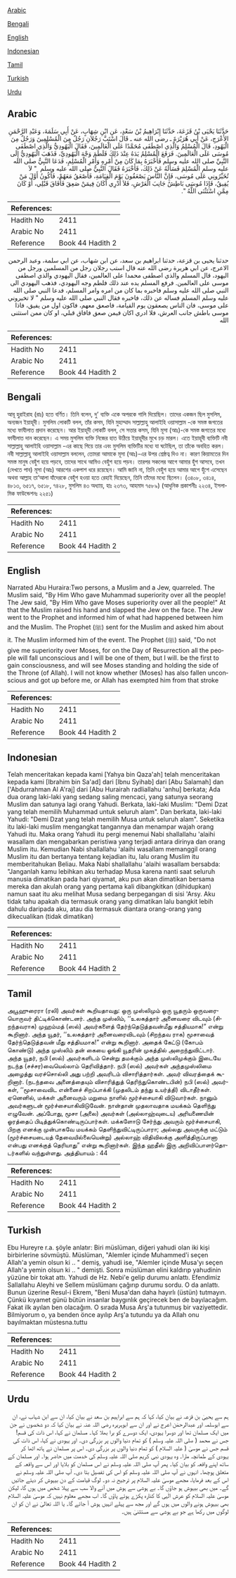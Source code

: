 [Arabic](#arabic)

[Bengali](#bengali)

[English](#english)

[Indonesian](#indonesian)

[Tamil](#tamil)

[Turkish](#turkish)

[Urdu](#urdu)

## Arabic


<div dir="rtl" lang="ar" style={{fontSize:'larger',backgroundColor:'#f8f9fa',padding:20}}>
حَدَّثَنَا يَحْيَى بْنُ قَزَعَةَ، حَدَّثَنَا إِبْرَاهِيمُ بْنُ سَعْدٍ، عَنِ ابْنِ شِهَابٍ، عَنْ أَبِي سَلَمَةَ، وَعَبْدِ الرَّحْمَنِ الأَعْرَجِ، عَنْ أَبِي هُرَيْرَةَ ـ رضى الله عنه ـ قَالَ اسْتَبَّ رَجُلاَنِ رَجُلٌ مِنَ الْمُسْلِمِينَ وَرَجُلٌ مِنَ الْيَهُودِ، قَالَ الْمُسْلِمُ وَالَّذِي اصْطَفَى مُحَمَّدًا عَلَى الْعَالَمِينَ، فَقَالَ الْيَهُودِيُّ وَالَّذِي اصْطَفَى مُوسَى عَلَى الْعَالَمِينَ‏.‏ فَرَفَعَ الْمُسْلِمُ يَدَهُ عِنْدَ ذَلِكَ فَلَطَمَ وَجْهَ الْيَهُودِيِّ، فَذَهَبَ الْيَهُودِيُّ إِلَى النَّبِيِّ صلى الله عليه وسلم فَأَخْبَرَهُ بِمَا كَانَ مِنْ أَمْرِهِ وَأَمْرِ الْمُسْلِمِ، فَدَعَا النَّبِيُّ صلى الله عليه وسلم الْمُسْلِمَ فَسَأَلَهُ عَنْ ذَلِكَ، فَأَخْبَرَهُ فَقَالَ النَّبِيُّ صلى الله عليه وسلم ‏ "‏ لاَ تُخَيِّرُونِي عَلَى مُوسَى، فَإِنَّ النَّاسَ يَصْعَقُونَ يَوْمَ الْقِيَامَةِ، فَأَصْعَقُ مَعَهُمْ، فَأَكُونُ أَوَّلَ مَنْ يُفِيقُ، فَإِذَا مُوسَى بَاطِشٌ جَانِبَ الْعَرْشِ، فَلاَ أَدْرِي أَكَانَ فِيمَنْ صَعِقَ فَأَفَاقَ قَبْلِي، أَوْ كَانَ مِمَّنِ اسْتَثْنَى اللَّهُ ‏"‏‏.‏
</div>
<div style={{backgroundColor:'#f8f9fa',padding:20, marginBottom: 10}}><table> <thead> <tr> <th>References:</th> <th></th> </tr> </thead> <tbody><tr><td>Hadith No</td><td>2411</td></tr><tr><td>Arabic No</td><td>2411</td></tr><tr><td>Reference</td><td>Book 44 Hadith 2</td></tr></tbody></table></div>


<div dir="rtl" lang="ar" style={{fontSize:'larger',backgroundColor:'#f8f9fa',padding:20}}>
حدثنا يحيى بن قزعة، حدثنا ابراهيم بن سعد، عن ابن شهاب، عن ابي سلمة، وعبد الرحمن الاعرج، عن ابي هريرة رضى الله عنه قال استب رجلان رجل من المسلمين ورجل من اليهود، قال المسلم والذي اصطفى محمدا على العالمين، فقال اليهودي والذي اصطفى موسى على العالمين. فرفع المسلم يده عند ذلك فلطم وجه اليهودي، فذهب اليهودي الى النبي صلى الله عليه وسلم فاخبره بما كان من امره وامر المسلم، فدعا النبي صلى الله عليه وسلم المسلم فساله عن ذلك، فاخبره فقال النبي صلى الله عليه وسلم " لا تخيروني على موسى، فان الناس يصعقون يوم القيامة، فاصعق معهم، فاكون اول من يفيق، فاذا موسى باطش جانب العرش، فلا ادري اكان فيمن صعق فافاق قبلي، او كان ممن استثنى الله
</div>
<div style={{backgroundColor:'#f8f9fa',padding:20, marginBottom: 10}}><table> <thead> <tr> <th>References:</th> <th></th> </tr> </thead> <tbody><tr><td>Hadith No</td><td>2411</td></tr><tr><td>Arabic No</td><td>2411</td></tr><tr><td>Reference</td><td>Book 44 Hadith 2</td></tr></tbody></table></div>

## Bengali


<div dir="ltr" lang="bn" style={{fontSize:'larger',backgroundColor:'#f8f9fa',padding:20}}>
আবূ হুরাইরাহ (রাঃ) হতে বর্ণিত। তিনি বলেন, দু’ ব্যক্তি একে অপরকে গালি দিয়েছিল। তাদের একজন ছিল মুসলিম, অন্যজন ইয়াহূদী। মুসলিম লোকটি বলল, তাঁর কসম, যিনি মুহাম্মাদ সাল্লাল্লাহু আলাইহি ওয়াসাল্লাম -কে সমস্ত জগতের মধ্যে ফাযীলাত প্রদান করেছেন। আর ইয়াহূদী লোকটি বলল, সে সত্তার কসম, যিনি মূসা (আঃ)-কে সমস্ত জগতের মধ্যে ফাযীলাত দান করেছেন। এ সময় মুসলিম ব্যক্তি নিজের হাত উঠিয়ে ইয়াহূদীর মুখে চড় মারল। এতে ইয়াহূদী ব্যক্তিটি নবী সাল্লাল্লাহু আলাইহি ওয়াসাল্লাম -এর কাছে গিয়ে তার এবং মুসলিম ব্যক্তিটির মধ্যে যা ঘটেছিল, তা তাঁকে অবহিত করল। নবী সাল্লাল্লাহু আলাইহি ওয়াসাল্লাম বললেন, তোমরা আমাকে মূসা (আঃ)-এর উপর শ্রেষ্ঠত্ব দিও না। কারণ কিয়ামতের দিন সমস্ত মানুষ বেহুঁশ হয়ে পড়বে, তাদের সাথে আমিও বেহুঁশ হয়ে পড়ব। তারপর সকলের আগে আমার হুঁশ আসবে, তখন (দেখতে পাব) মূসা (আঃ) আরশের একপাশ ধরে রয়েছেন। আমি জানি না, তিনি বেহুঁশ হয়ে আমার আগে হুঁশে এসেছেন অথবা আল্লাহ তা‘আলা যাঁদেরকে বেহুঁশ হওয়া হতে রেহাই দিয়েছেন, তিনি তাঁদের মধ্যে ছিলেন। (৩৪০৮, ৩৪১৪, ৪৮১৩, ৬৫১৭, ৬৫১৮, ৭৪২৮, মুসলিম ৪৩ অধ্যায়, হাঃ ২৩৭৩, আহমাদ ৭৫৮৯) (আধুনিক প্রকাশনীঃ ২২৩৪, ইসলামিক ফাউন্ডেশনঃ ২২৫১)
</div>
<div style={{backgroundColor:'#f8f9fa',padding:20, marginBottom: 10}}><table> <thead> <tr> <th>References:</th> <th></th> </tr> </thead> <tbody><tr><td>Hadith No</td><td>2411</td></tr><tr><td>Arabic No</td><td>2411</td></tr><tr><td>Reference</td><td>Book 44 Hadith 2</td></tr></tbody></table></div>

## English


<div dir="ltr" lang="en" style={{fontSize:'larger',backgroundColor:'#f8f9fa',padding:20}}>
Narrated Abu Huraira:Two persons, a Muslim and a Jew, quarreled. The Muslim said, "By Him Who gave Muhammad superiority over all the people! The Jew said, "By Him Who gave Moses superiority over all the people!" At that the Muslim raised his hand and slapped the Jew on the face. The Jew went to the Prophet and informed him of what had happened between him and the Muslim. The Prophet (ﷺ) sent for the Muslim and asked him about it. The Muslim informed him of the event. The Prophet (ﷺ) said, "Do not give me superiority over Moses, for on the Day of Resurrection all the people will fall unconscious and I will be one of them, but I will. be the first to gain consciousness, and will see Moses standing and holding the side of the Throne (of Allah). I will not know whether (Moses) has also fallen unconscious and got up before me, or Allah has exempted him from that stroke
</div>
<div style={{backgroundColor:'#f8f9fa',padding:20, marginBottom: 10}}><table> <thead> <tr> <th>References:</th> <th></th> </tr> </thead> <tbody><tr><td>Hadith No</td><td>2411</td></tr><tr><td>Arabic No</td><td>2411</td></tr><tr><td>Reference</td><td>Book 44 Hadith 2</td></tr></tbody></table></div>

## Indonesian


<div dir="ltr" lang="id" style={{fontSize:'larger',backgroundColor:'#f8f9fa',padding:20}}>
Telah menceritakan kepada kami [Yahya bin Qaza'ah] telah menceritakan kepada kami [Ibrahim bin Sa'ad] dari [Ibnu Syihab] dari [Abu Salamah] dan ['Abdurrahman Al A'raj] dari [Abu Hurairah radliallahu 'anhu] berkata; Ada dua orang laki-laki yang sedang saling mencaci, yang satunya seorang Muslim dan satunya lagi orang Yahudi. Berkata, laki-laki Muslim: "Demi Dzat yang telah memilih Muhammad untuk seluruh alam". Dan berkata, laki-laki Yahudi: "Demi Dzat yang telah memilih Musa untuk seluruh alam". Seketika itu laki-laki muslim mengangkat tangannya dan menampar wajah orang Yahudi itu. Maka orang Yahudi itu pergi menemui Nabi shallallahu 'alaihi wasallam dan mengabarkan peristiwa yang terjadi antara dirinya dan orang Muslim itu. Kemudian Nabi shallallahu 'alaihi wasallam memanggil orang Muslim itu dan bertanya tentang kejadian itu, lalu orang Muslim itu memberitahukan Beliau. Maka Nabi shallallahu 'alaihi wasallam bersabda: "Janganlah kamu lebihkan aku terhadap Musa karena nanti saat seluruh manusia dimatikan pada hari qiyamat, aku pun akan dimatikan bersama mereka dan akulah orang yang pertama kali dibangkitkan (dihidupkan) namun saat itu aku melihat Musa sedang berpegangan di sisi 'Arsy. Aku tidak tahu apakah dia termasuk orang yang dimatikan lalu bangkit lebih dahulu daripada aku, atau dia termasuk diantara orang-orang yang dikecualikan (tidak dimatikan)
</div>
<div style={{backgroundColor:'#f8f9fa',padding:20, marginBottom: 10}}><table> <thead> <tr> <th>References:</th> <th></th> </tr> </thead> <tbody><tr><td>Hadith No</td><td>2411</td></tr><tr><td>Arabic No</td><td>2411</td></tr><tr><td>Reference</td><td>Book 44 Hadith 2</td></tr></tbody></table></div>

## Tamil


<div dir="ltr" lang="ta" style={{fontSize:'larger',backgroundColor:'#f8f9fa',padding:20}}>
அபூஹுரைரா (ரலி) அவர்கள் கூறியதாவது: ஒரு முஸ்லிமும் ஒரு யூதரும் ஒருவரையொருவர் திட்டிக்கொண்டனர். அந்த முஸ்லிம், ‘‘உலகத்தார் அனைவரை விடவும் (சிறந்தவராக) முஹம்மத் (ஸல்) அவர்களைத் தேர்ந்தெடுத்தவன்மீது சத்தியமாக!” என்று கூறினார். அந்த யூதர், ‘‘உலகத்தார் அனைவரைவிடவும் (சிறந்தவ ராக) மூசாவைத் தேர்ந்தெடுத்தவன் மீது சத்தியமாக!” என்று கூறினார். அதைக் கேட்டு (கோபம் கொண்டு) அந்த முஸ்லிம் தன் கையை ஓங்கி யூதரின் முகத்தில் அறைந்துவிட்டார். அந்த யூதர், நபி (ஸல்) அவர்களிடம் சென்று தமக்கும் அந்த முஸ்லிமுக்கும் இடையே நடந்த (சச்சர)வையெல்லாம் தெரிவித்தார். நபி (ஸல்) அவர்கள் அந்தமுஸ்லிமை அழைத்து வரச்சொல்லி அது பற்றி அவரிடம் விசாரித்தார்கள். அவர் விவரத்தைக் கூறினார். (நடந்தவை அனைத்தையும் விசாரித்துத் தெரிந்துகொண்டபின்) நபி (ஸல்) அவர்கள், ‘‘மூசாவைவிட என்னைச் சிறப்பாக்கி (முதலிடம் தந்து உயர்த்தி) விடாதீர்கள். ஏனெனில், மக்கள் அனைவரும் மறுமை நாளில் மூர்ச்சையாகி விடுவார்கள். நானும் அவர்களுடன் மூர்ச்சையாகிவிடுவேன். நான்தான் முதலாவதாக மயக்கம் தெளிந்து எழுவேன். அப்போது, மூசா (அலை) அவர்கள் (அல்லாஹ்வுடைய) அரியணையின் ஓரத்தைப் பிடித்துக்கொண்டிருப்பார்கள். மக்களோடு சேர்ந்து அவரும் மூர்ச்சையாகி, பிறகு எனக்கு முன்பாகவே மயக்கம் தெளிந்துவிட்டிருப்பாரா; அல்லது அவருக்கு மட்டும் (மூர்ச்சையடையத் தேவையில்லையென்று) அல்லாஹ் விதிவிலக்கு அளித்திருப்பானா என்பது எனக்குத் தெரியாது” என்று கூறினார்கள். இந்த ஹதீஸ் இரு அறிவிப்பாளர்தொடர்களில் வந்துள்ளது. அத்தியாயம் : 44
</div>
<div style={{backgroundColor:'#f8f9fa',padding:20, marginBottom: 10}}><table> <thead> <tr> <th>References:</th> <th></th> </tr> </thead> <tbody><tr><td>Hadith No</td><td>2411</td></tr><tr><td>Arabic No</td><td>2411</td></tr><tr><td>Reference</td><td>Book 44 Hadith 2</td></tr></tbody></table></div>

## Turkish


<div dir="ltr" lang="tr" style={{fontSize:'larger',backgroundColor:'#f8f9fa',padding:20}}>
Ebu Hureyre r.a. şöyle anlatır: Biri müslüman, diğeri yahudi olan iki kişi birbirlerine sövmüştü. Müslüman, "Alemler içinde Muhammed'i seçen Allah'a yemin olsun ki .. " demiş, yahudi ise, "Alemler içinde Musa'yı seçen Allah'a yemin olsun ki .. " demişti. Sonra müslüman elini kaldırıp yahudinin yüzüne bir tokat attı. Yahudi de Hz. Nebi'e gelip durumu anlattı. Efendimiz Sallallahu Aleyhi ve Sellem müslümanı çağırıp durumu sordu. O da anlattı. Bunun üzerine Resul-i Ekrem, "Beni Musa'dan daha hayırlı (üstün) tutmayın. Çünkü kıyamet günü bütün insanlar baygınlık geçirecek ben de bayılacağım. Fakat ilk ayılan ben olacağım. O sırada Musa Arş'a tutunmuş bir vaziyettedir. Bilmiyorum o, ya benden önce ayılıp Arş'a tutundu ya da Allah onu bayılmaktan müstesna.tuttu
</div>
<div style={{backgroundColor:'#f8f9fa',padding:20, marginBottom: 10}}><table> <thead> <tr> <th>References:</th> <th></th> </tr> </thead> <tbody><tr><td>Hadith No</td><td>2411</td></tr><tr><td>Arabic No</td><td>2411</td></tr><tr><td>Reference</td><td>Book 44 Hadith 2</td></tr></tbody></table></div>

## Urdu


<div dir="rtl" lang="ur" style={{fontSize:'larger',backgroundColor:'#f8f9fa',padding:20}}>
ہم سے یحییٰ بن قزعہ نے بیان کیا، کہا کہ ہم سے ابراہیم بن سعد نے بیان کیا، ان سے ابن شہاب نے، ان سے ابوسلمہ اور عبدالرحمٰن اعرج نے اور ان سے ابوہریرہ رضی اللہ عنہ نے بیان کیا کہ دو شخصوں نے جن میں ایک مسلمان تھا اور دوسرا یہودی، ایک دوسرے کو برا بھلا کہا۔ مسلمان نے کہا، اس ذات کی قسم! جس نے محمد ( صلی اللہ علیہ وسلم ) کو تمام دنیا والوں پر بزرگی دی۔ اور یہودی نے کہا، اس ذات کی قسم جس نے موسیٰ ( علیہ السلام ) کو تمام دنیا والوں پر بزرگی دی۔ اس پر مسلمان نے ہاتھ اٹھا کر یہودی کے طمانچہ مارا۔ وہ یہودی نبی کریم صلی اللہ علیہ وسلم کی خدمت میں حاضر ہوا۔ اور مسلمان کے ساتھ اپنے واقعہ کو بیان کیا۔ پھر آپ صلی اللہ علیہ وسلم نے اس مسلمان کو بلایا اور اس سے واقعہ کے متعلق پوچھا۔ انہوں نے آپ صلی اللہ علیہ وسلم کو اس کی تفصیل بتا دی۔ آپ صلی اللہ علیہ وسلم نے اس کے بعد فرمایا، مجھے موسیٰ علیہ السلام پر ترجیح نہ دو۔ لوگ قیامت کے دن بیہوش کر دیئے جائیں گے۔ میں بھی بیہوش ہو جاؤں گا۔ بے ہوشی سے ہوش میں آنے والا سب سے پہلا شخص میں ہوں گا، لیکن موسیٰ علیہ السلام کو عرش الٰہی کا کنارہ پکڑے ہوئے پاؤں گا۔ اب مجھے معلوم نہیں کہ موسیٰ علیہ السلام بھی بیہوش ہونے والوں میں ہوں گے اور مجھ سے پہلے انہیں ہوش آ جائے گا۔ یا اللہ تعالیٰ نے ان کو ان لوگوں میں رکھا ہے جو بے ہوشی سے مستثنیٰ ہیں۔
</div>
<div style={{backgroundColor:'#f8f9fa',padding:20, marginBottom: 10}}><table> <thead> <tr> <th>References:</th> <th></th> </tr> </thead> <tbody><tr><td>Hadith No</td><td>2411</td></tr><tr><td>Arabic No</td><td>2411</td></tr><tr><td>Reference</td><td>Book 44 Hadith 2</td></tr></tbody></table></div>